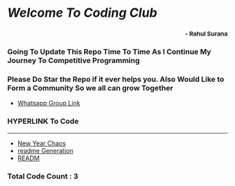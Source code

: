 # *Welcome To Coding Club*
### <div style='text-align:right'><sub> - Rahul Surana</sub></div>
### Going To Update This Repo Time To Time As I Continue My Journey To Competitive Programming
### Please Do Star the Repo if it ever helps you. Also Would Like to Form a Community So we all can grow Together
-  [ Whatsapp Group Link ](https://chat.whatsapp.com/FUV7H9SIBYKD3C5tgDluI6) 
### HYPERLINK To Code
***
-  [ New Year Chaos ](.%2FNew%2520Year%2520Chaos.cpp) 
-  [ readme Generation ](.%2Freadme%2520Generation.py) 
-  [ READM ](.%2FREADME.md) 
### Total Code Count : 3